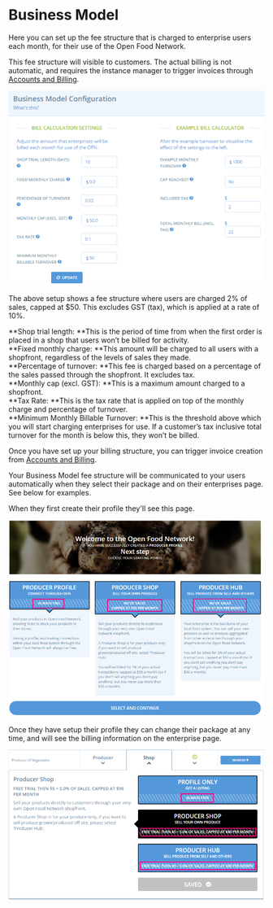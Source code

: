 # Business Model

Here you can set up the fee structure that is charged to enterprise users each month, for their use of the Open Food Network.

This fee structure will visible to customers. The actual billing is not automatic, and requires the instance manager to trigger invoices through [Accounts and Billing](accounts-and-billing.md).

![](../.gitbook/assets/businessmodel.png)

The above setup shows a fee structure where users are charged 2% of sales, capped at $50. This excludes GST \(tax\), which is applied at a rate of 10%.

**Shop trial length: **This is the period of time from when the first order is placed in a shop that users won’t be billed for activity.  
**Fixed monthly charge: **This amount will be charged to all users with a shopfront, regardless of the levels of sales they made.  
**Percentage of turnover: **This fee is charged based on a percentage of the sales passed through the shopfront. It excludes tax.  
**Monthly cap \(excl. GST\): **This is a maximum amount charged to a shopfront.  
**Tax Rate: **This is the tax rate that is applied on top of the monthly charge and percentage of turnover.  
**Minimum Monthly Billable Turnover: **This is the threshold above which you will start charging enterprises for use. If a customer’s tax inclusive total turnover for the month is below this, they won’t be billed.

Once you have set up your billing structure, you can trigger invoice creation from [Accounts and Billing](https://community.openfoodnetwork.org/t/enterprise-user-accounts-configuration-accounts-billing/348).

Your Business Model fee structure will be communicated to your users automatically when they select their package and on their enterprises page. See below for examples.

When they first create their profile they'll see this page.

![](../.gitbook/assets/packages.png)

Once they have setup their profile they can change their package at any time, and will see the billing information on the enterprise page.

![](../.gitbook/assets/changepackage.png)

